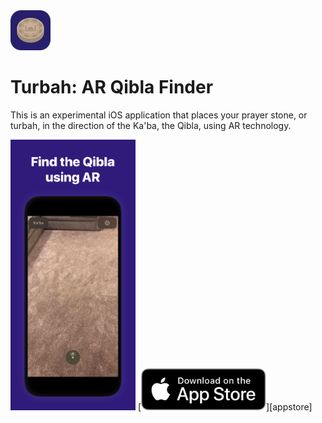 <img src="Showcase/appicon.png" width="64px">
<h1>Turbah: AR Qibla Finder</h1>
<p>This is an experimental iOS application that places your prayer stone, or turbah, in the direction of the Ka'ba, the Qibla, using AR technology.</p>
<img src="Showcase/preview.png" width="200px">
[<img src="Showcase/download.svg" width="200px">][appstore]


[appstore]: https://apps.apple.com/app/id1523945049